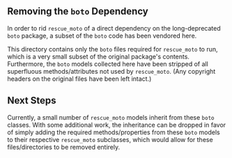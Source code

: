 ## Removing the `boto` Dependency

In order to rid `rescue_moto` of a direct dependency on the long-deprecated `boto` 
package, a subset of the `boto` code has been vendored here.

This directory contains only the `boto` files required for `rescue_moto` to run, 
which is a very small subset of the original package's contents.  Furthermore, 
the `boto` models collected here have been stripped of all superfluous 
methods/attributes not used by `rescue_moto`.  (Any copyright headers on the 
original files have been left intact.)

## Next Steps

Currently, a small number of `rescue_moto` models inherit from these `boto` classes.
With some additional work, the inheritance can be dropped in favor of simply
adding the required methods/properties from these `boto` models to their 
respective `rescue_moto` subclasses, which would allow for these files/directories 
to be removed entirely.